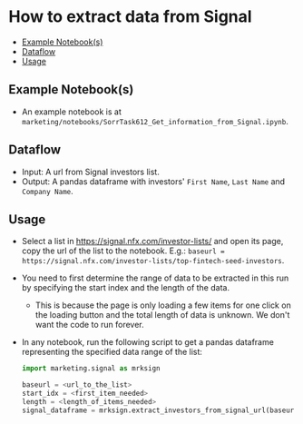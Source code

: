 # How to extract data from Signal

<!-- toc -->

- [Example Notebook(s)](#example-notebooks)
- [Dataflow](#dataflow)
- [Usage](#usage)

<!-- tocstop -->

## Example Notebook(s)

- An example notebook is at
  `marketing/notebooks/SorrTask612_Get_information_from_Signal.ipynb`.

## Dataflow

- Input: A url from Signal investors list.
- Output: A pandas dataframe with investors' `First Name`, `Last Name` and
  `Company Name`.

## Usage

- Select a list in https://signal.nfx.com/investor-lists/ and open its page,
  copy the url of the list to the notebook. E.g.:
  `baseurl = https://signal.nfx.com/investor-lists/top-fintech-seed-investors`.
- You need to first determine the range of data to be extracted in this run by
  specifying the start index and the length of the data.
  - This is because the page is only loading a few items for one click on the
    loading button and the total length of data is unknown. We don't want the
    code to run forever.
- In any notebook, run the following script to get a pandas dataframe
  representing the specified data range of the list:

  ```python
  import marketing.signal as mrksign

  baseurl = <url_to_the_list>
  start_idx = <first_item_needed>
  length = <length_of_items_needed>
  signal_dataframe = mrksign.extract_investors_from_signal_url(baseurl, start_idx, length)
  ```
